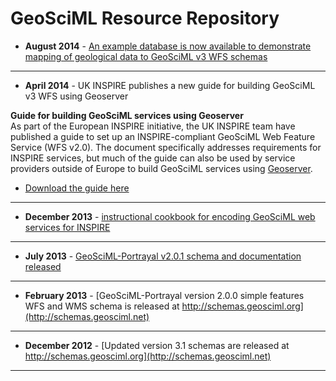 # GeoSciML Resource Repository

* **August 2014** - [An example database is now available to demonstrate mapping of geological data to GeoSciML v3 WFS schemas](../reference_database/reference_database_2013-11-07.zip)

---

* **April 2014** - UK INSPIRE publishes a new guide for building GeoSciML v3 WFS using Geoserver

**Guide for building GeoSciML services using Geoserver**  
As part of the European INSPIRE initiative, the UK INSPIRE team have published a guide to set up an INSPIRE-compliant GeoSciML Web Feature Service (WFS v2.0). The document specifically addresses requirements for INSPIRE services, but much of the guide can also be used by service providers outside of Europe to build GeoSciML services using [Geoserver](http://geoserver.org/).
* [Download the guide here](http://data.gov.uk/sites/default/files/library/INSPIREWFSCookbook_v1.0.pdf)

---

* **December 2013** - [instructional cookbook for encoding GeoSciML web services for INSPIRE](http://schemas.geosciml.net/geosciml/3.2/documentation/cookbook/INSPIRE_GeoSciML_Cookbook_1.0.pdf)

---

* **July 2013** - [GeoSciML-Portrayal v2.0.1 schema and documentation released](http://schemas.geosciml.net)

---

* **February 2013** - [GeoSciML-Portrayal version 2.0.0 simple features WFS and WMS schema is released at http://schemas.geosciml.org](http://schemas.geosciml.net)

---

* **December 2012** - [Updated version 3.1 schemas are released at http://schemas.geosciml.org](http://schemas.geosciml.net)

---
